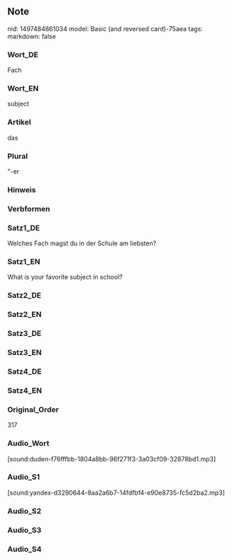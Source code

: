 ## Note
nid: 1497484861034
model: Basic (and reversed card)-75aea
tags: 
markdown: false

### Wort_DE
Fach

### Wort_EN
subject

### Artikel
das

### Plural
"-er

### Hinweis


### Verbformen


### Satz1_DE
Welches Fach magst du in der Schule am liebsten?

### Satz1_EN
What is your favorite subject in school?

### Satz2_DE


### Satz2_EN


### Satz3_DE


### Satz3_EN


### Satz4_DE


### Satz4_EN


### Original_Order
317

### Audio_Wort
[sound:duden-f76fffbb-1804a8bb-96f271f3-3a03cf09-32878bd1.mp3]

### Audio_S1
[sound:yandex-d3290644-8aa2a6b7-14fdfbf4-e90e8735-fc5d2ba2.mp3]

### Audio_S2


### Audio_S3


### Audio_S4

